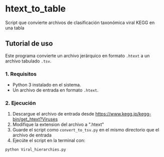 # htext_to_table
Script que convierte archivos de clasificación taxonómica viral KEGG en una tabla

## Tutorial de uso

Este programa convierte un archivo jerárquico en formato `.htext` a un archivo tabulado `.tsv`.

### 1. Requisitos

* Python 3 instalado en el sistema.
* Un archivo de entrada en formato `.htext`.


### 2. Ejecución
1. Descargue el archivo de entrada desde https://www.kegg.jp/kegg-bin/get_htext?Viruses
2. Modifique la extension del archivo a ".htext"
3. Guarde el script como `convert_to_tsv.py` en el mismo directorio que el archivo de entrada
4. Ejecúte el script en la terminal con:
```bash
python Viral_hierarchies.py
```
